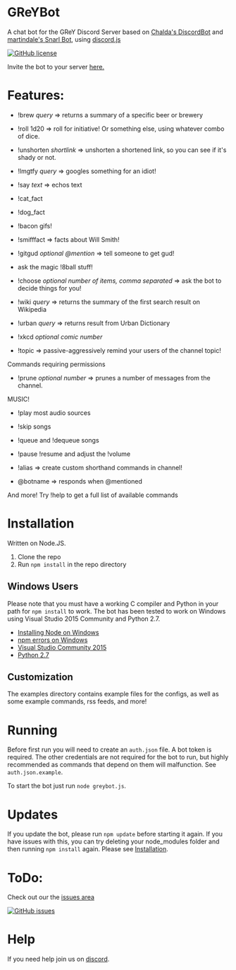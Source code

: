 # GReYBot
A chat bot for the GReY Discord Server based on [Chalda's DiscordBot](https://github.com/chalda/DiscordBot) and [martindale's Snarl Bot](https://github.com/martindale/snarl), using [discord.js](https://github.com/hydrabolt/discord.js/)

[![GitHub license](https://img.shields.io/badge/license-Apache%202-blue.svg?style=flat-square)](https://raw.githubusercontent.com/naterchrdsn/GReYBot/master/LICENSE.md)

Invite the bot to your server [here.](https://discordapp.com/oauth2/authorize?client_id=283636170741514250&scope=bot&permissions=66186303)


# Features:

- !brew *query* => returns a summary of a specific beer or brewery

- !roll 1d20 => roll for initiative! Or something else, using whatever combo of dice.

- !unshorten *shortlink* => unshorten a shortened link, so you can see if it's shady or not.

- !lmgtfy *query* => googles something for an idiot!

- !say *text* => echos text

- !cat_fact

- !dog_fact

- !bacon gifs!

- !smifffact => facts about Will Smith!

- !gitgud *optional @mention* => tell someone to get gud!

- ask the magic !8ball stuff!

- !choose *optional number of items, comma separated* => ask the bot to decide things for you!

- !wiki *query* => returns the summary of the first search result on Wikipedia

- !urban *query* => returns result from Urban Dictionary

- !xkcd *optional comic number*

- !topic => passive-aggressively remind your users of the channel topic!

Commands requiring permissions
- !prune *optional number* => prunes a number of messages from the channel.

MUSIC!
- !play most audio sources
- !skip songs
- !queue and !dequeue songs
- !pause !resume and adjust the !volume

- !alias => create custom shorthand commands in channel!
- @botname => responds when @mentioned

And more! Try !help to get a full list of available commands


# Installation

Written on Node.JS.

1. Clone the repo
2. Run ```npm install``` in the repo directory

## Windows Users
Please note that you must have a working C compiler and Python in your path for
`npm install` to work. The bot has been tested to work on Windows using Visual Studio 2015 Community and Python 2.7.
* [Installing Node on Windows](http://blog.teamtreehouse.com/install-node-js-npm-windows)
* [npm errors on Windows](http://stackoverflow.com/questions/21365714/nodejs-error-installing-with-npm)
* [Visual Studio Community 2015](https://www.visualstudio.com/en-us/products/visual-studio-community-vs.aspx)
* [Python 2.7](https://www.python.org/downloads/)

## Customization
The examples directory contains example files for the configs, as well as some example commands, rss feeds, and more!


# Running
Before first run you will need to create an `auth.json` file. A bot token is required. The other credentials are not required for the bot to run, but highly recommended as commands that depend on them will malfunction. See `auth.json.example`.

To start the bot just run
`node greybot.js`.


# Updates
If you update the bot, please run `npm update` before starting it again. If you have
issues with this, you can try deleting your node_modules folder and then running
`npm install` again. Please see [Installation](#Installation).


# ToDo:
Check out our the [issues area](https://github.com/naterchrdsn/GReYBot/issues)

[![GitHub issues](https://img.shields.io/github/issues/naterchrdsn/GReYBot.svg?style=flat-square)](https://github.com/naterchrdsn/GReYBot/issues)

# Help
If you need help join us on [discord](https://discord.gg/A8a2yeP).
